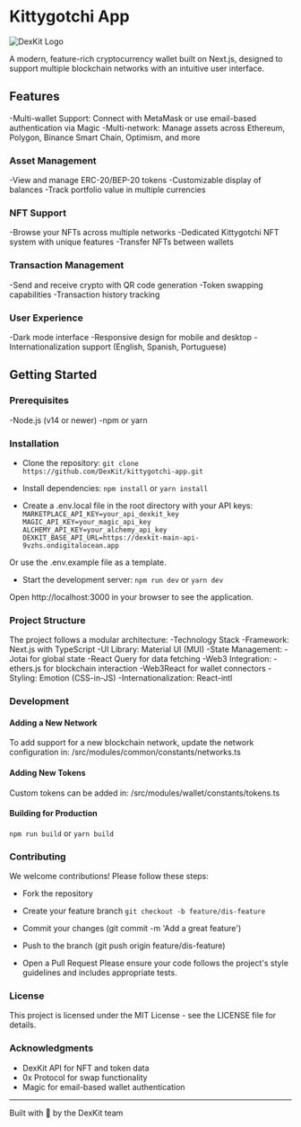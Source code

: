# Kittygotchi App

![DexKit Logo](https://dexkit.com/branding/Outline_logo/Outline_Imagotype/Outline_black_Imago_DexKit.png)

A modern, feature-rich cryptocurrency wallet built on Next.js, designed to support multiple blockchain networks with an intuitive user interface.

## Features

-Multi-wallet Support: Connect with MetaMask or use email-based authentication via Magic
-Multi-network: Manage assets across Ethereum, Polygon, Binance Smart Chain, Optimism, and more

### Asset Management

-View and manage ERC-20/BEP-20 tokens
-Customizable display of balances
-Track portfolio value in multiple currencies

### NFT Support

-Browse your NFTs across multiple networks
-Dedicated Kittygotchi NFT system with unique features
-Transfer NFTs between wallets

### Transaction Management

-Send and receive crypto with QR code generation
-Token swapping capabilities
-Transaction history tracking

### User Experience

-Dark mode interface
-Responsive design for mobile and desktop
-Internationalization support (English, Spanish, Portuguese)

## Getting Started

### Prerequisites

-Node.js (v14 or newer)
-npm or yarn

### Installation

- Clone the repository:
``git clone https://github.com/DexKit/kittygotchi-app.git``

- Install dependencies:
``npm install`` or ``yarn install``

- Create a .env.local file in the root directory with your API keys:
``MARKETPLACE_API_KEY=your_api_dexkit_key``
``MAGIC_API_KEY=your_magic_api_key``
``ALCHEMY_API_KEY=your_alchemy_api_key``
``DEXKIT_BASE_API_URL=https://dexkit-main-api-9vzhs.ondigitalocean.app``

Or use the .env.example file as a template.

- Start the development server:
``npm run dev`` or ``yarn dev``

Open http://localhost:3000 in your browser to see the application.

### Project Structure

The project follows a modular architecture:
-Technology Stack
 -Framework: Next.js with TypeScript
 -UI Library: Material UI (MUI)
-State Management:
 -Jotai for global state
 -React Query for data fetching
-Web3 Integration:
 -ethers.js for blockchain interaction
 -Web3React for wallet connectors
-Styling: Emotion (CSS-in-JS)
 -Internationalization: React-intl

### Development

#### Adding a New Network

To add support for a new blockchain network, update the network configuration in:
/src/modules/common/constants/networks.ts

#### Adding New Tokens

Custom tokens can be added in:
/src/modules/wallet/constants/tokens.ts

#### Building for Production

``npm run build`` or ``yarn build``

### Contributing

We welcome contributions! Please follow these steps:

- Fork the repository
- Create your feature branch
``git checkout -b feature/dis-feature``

- Commit your changes (git commit -m 'Add a great feature')
- Push to the branch (git push origin feature/dis-feature)
- Open a Pull Request
Please ensure your code follows the project's style guidelines and includes appropriate tests.

### License

This project is licensed under the MIT License - see the LICENSE file for details.

### Acknowledgments

- DexKit API for NFT and token data
- 0x Protocol for swap functionality
- Magic for email-based wallet authentication

---
Built with 💖 by the DexKit team

